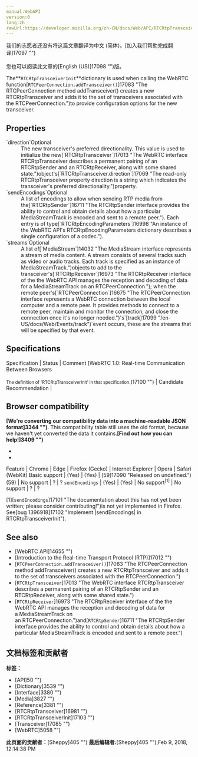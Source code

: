 ```yaml
---
manual:WebAPI
version:0
lang:zh
rawUrl:https://developer.mozilla.org/zh-CN/docs/Web/API/RTCRtpTransceiverInit
---
```




<bdi>我们的志愿者还没有将这篇文章翻译为<bdi>中文 (简体)</bdi>。[加入我们帮助完成翻译]17097 "")<br></br>您也可以阅读此文章的[English (US)]17098 "")版。</bdi>






The**`RTCRtpTransceiverInit`**dictionary is used when calling the WebRTC function[`RTCPeerConnection.addTransceiver()`]17083 "The RTCPeerConnection method addTransceiver() creates a new RTCRtpTransceiver and adds it to the set of transceivers associated with the RTCPeerConnection.")to provide configuration options for the new transceiver.


## Properties<a name="Properties"></a>
<dl><dt>`direction`Optional</dt><dd>The new transceiver&#39;s preferred directionality. This value is used to initialize the new[`RTCRtpTransceiver`]17013 "The WebRTC interface RTCRtpTransceiver describes a permanent pairing of an RTCRtpSender and an RTCRtpReceiver, along with some shared state.")object&#39;s[`RTCRtpTransceiver.direction`]17069 "The read-only RTCRtpTransceiver property direction is a string which indicates the transceiver's preferred directionality.")property.</dd><dt>`sendEncodings`Optional</dt><dd>A list of encodings to allow when sending RTP media from the[`RTCRtpSender`]16711 "The RTCRtpSender interface provides the ability to control and obtain details about how a particular MediaStreamTrack is encoded and sent to a remote peer."). Each entry is of type[`RTCRtpEncodingParameters`]16998 "An instance of the WebRTC API's RTCRtpEncodingParameters dictionary describes a single configuration of a codec.").</dd><dt>`streams`Optional</dt><dd>A list of[`MediaStream`]14032 "The MediaStream interface represents a stream of media content. A stream consists of several tracks such as video or audio tracks. Each track is specified as an instance of MediaStreamTrack.")objects to add to the transceiver&#39;s[`RTCRtpReceiver`]16973 "The RTCRtpReceiver interface of the the WebRTC API manages the reception and decoding of data for a MediaStreamTrack on an RTCPeerConnection."); when the remote peer&#39;s[`RTCPeerConnection`]16675 "The RTCPeerConnection interface represents a WebRTC connection between the local computer and a remote peer. It provides methods to connect to a remote peer, maintain and monitor the connection, and close the connection once it's no longer needed.")&#39;s`[track]17099 "/en-US/docs/Web/Events/track")`event occurs, these are the streams that will be specified by that event.</dd></dl>




## Specifications<a name="Specifications"></a>
Specification | Status | Comment 
[WebRTC 1.0: Real-time Communication Between Browsers<br></br><small>The definition of &#39;RTCRtpTransceiverInit&#39; in that specification.</small>]17100 "") | Candidate Recommendation |  


## Browser compatibility<a name="Browser_compatibility"></a>


**[We&#39;re converting our compatibility data into a machine-readable JSON format]3344 "")**. This compatibility table still uses the old format, because we haven&#39;t yet converted the data it contains.**[Find out how you can help!]3409 "")**


* 
* 
Feature | Chrome | Edge | Firefox (Gecko) | Internet Explorer | Opera | Safari (WebKit) 
Basic support | (Yes) | (Yes) | [59]17090 "Released on undefined.")(59) | No support | ? | ? 
`sendEncodings` | (Yes) | (Yes) | No support<sup>[1]</sup> | No support | ? | ? 






[1][`sendEncodings`]17101 "The documentation about this has not yet been written; please consider contributing!")is not yet implemented in Firefox. See[bug 1396918]17102 "Implement |sendEncodings| in RTCRtpTransceiverInit").


## See also<a name="See_also"></a>

* [WebRTC API]14655 "")
* [Introduction to the Real-time Transport Protocol (RTP)]17012 "")
* [`RTCPeerConnection.addTransceiver()`]17083 "The RTCPeerConnection method addTransceiver() creates a new RTCRtpTransceiver and adds it to the set of transceivers associated with the RTCPeerConnection.")
* [`RTCRtpTransceiver`]17013 "The WebRTC interface RTCRtpTransceiver describes a permanent pairing of an RTCRtpSender and an RTCRtpReceiver, along with some shared state.")
* [`RTCRtpReceiver`]16973 "The RTCRtpReceiver interface of the the WebRTC API manages the reception and decoding of data for a MediaStreamTrack on an RTCPeerConnection.")and[`RTCRtpSender`]16711 "The RTCRtpSender interface provides the ability to control and obtain details about how a particular MediaStreamTrack is encoded and sent to a remote peer.")







## 文档标签和贡献者
**标签：**
* [API]50 "")
* [Dictionary]3539 "")
* [Interface]3380 "")
* [Media]3827 "")
* [Reference]3381 "")
* [RTCRtpTransceiver]16981 "")
* [RTCRtpTransceiverInit]17103 "")
* [Transceiver]17085 "")
* [WebRTC]5058 "")

**此页面的贡献者：**[Sheppy]405 "")
**最后编辑者:**[Sheppy]405 ""),<time>Feb 9, 2018, 12:14:38 PM</time>


